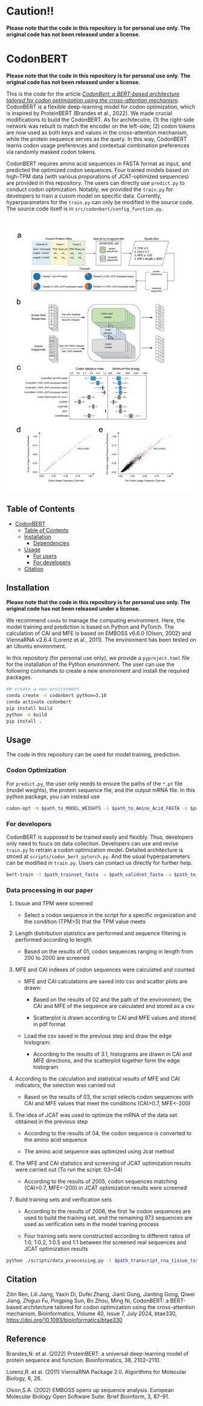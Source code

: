# Caution‼️ 

**Please note that the code in this repository is for personal use only. The original code has not been released under a license.**

# CodonBERT

**Please note that the code in this repository is for personal use only. The original code has not been released under a license.**

This is the code for the article [_CodonBert: a BERT-based architecture tailored for codon optimization using the cross-attention mechanism_](https://doi.org/10.1093/bioinformatics/btae330). CodonBERT is a flexible deep-learning model for codon optimization, which is inspired by ProteinBERT (Brandes et al., 2022). We made crucial modifications to build the CodonBERT. As for architecutre, (1) the right-side network was rebuilt to match the encoder on the left-side; (2) codon tokens are now used as both keys and values in the cross-attention mechanism, while the protein sequence serves as the query. In this way, CodonBERT learns codon usage preferences and contextual combination preferences via randomly masked codon tokens. 

CodonBERT requires amino acid sequences in FASTA format as input, and predicted the optimized codon sequences. Four trained models based on high-TPM data (with various proporations of JCAT-optimized sequences) are provided in this repository. The users can directly use `predict.py` to conduct codon optimization. Notably, we provided the `train.py` for developers to train a cusom model on specific data. Currently, hyperparameters for the `train.py` can only be modified in the source code. The source code itself is in `src/codonbert/config_function.py`. 

![figure](figures/2024.01.24-figure1.jpg)


## Table of Contents

- [CodonBERT](#codonbert)
  - [Table of Contents](#table-of-contents)
  - [Installation](#installation)
    - [Dependencies](#dependencies)
  - [Usage](#usage)
    - [For users](#for-users)
    - [For developers](#for-developers)
  - [Citation](#citation)


## Installation

**Please note that the code in this repository is for personal use only. The original code has not been released under a license.**

We recommend `conda` to manage the computing environment. Here, the model training and prediction is based on Python and PyTorch. The calculation of CAI and MFE is based on EMBOSS v6.6.0 (Olson, 2002) and ViennaRNA v2.6.4 (Lorenz et al., 2011). The environment has been tested on an Ubuntu environment. 

In this repository (for personal use only), we provide a `pyproject.toml` file for the installation of the Python environment. The user can use the following commands to create a new environment and install the required packages.

```bash
## create a new environment
conda create -n codonbert python=3.10
conda activate codonbert
pip install build
python -m build
pip install .
```


## Usage
The code in this repository can be used for model training, prediction.

### Codon Optimization

For `predict.py`, the user only needs to ensure the paths of the `*.pt` file (model weights), the protein sequence file, and the output mRNA file. In this python package, you can instead use 

```bash
codon-opt -m $path_to_MODEL_WEIGHTS -i $path_to_Amino_Acid_FASTA -o $path_to_output
```

### For developers

CodonBERT is supposed to be trained easily and flexibly. Thus, developers only need to foucs on data collection. Developers can use and revise `train.py` to retrain a codon optimization model. Detailed architecture is stroed at `scripts/codon_bert_pytorch.py`. And the usual hyperparameters can be modified in `train.py`. Users can contact us directly for further help.

```bash
bert-train -t $path_trainset_fasta -v $path_validset_fasta -o $path_to_save_model_weights
```


### Data processing in our paper
1. tissue and TPM were screened
   -	Select a codon sequence in the script for a specific organization and the condition (TPM>5) that the TPM value meets

2. Length distribution statistics are performed and sequence filtering is performed according to length
   -	Based on the results of 01, codon sequences ranging in length from 200 to 2000 are screened

3. MFE and CAI indexes of codon sequences were calculated and counted
   - MFE and CAI calculations are saved into csv and scatter plots are drawn:

     -	Based on the results of 02 and the path of the environment, the CAI and MFE of the sequence are calculated and stored as a csv

     -	Scatterplot is drawn according to CAI and MFE values and stored in pdf format

   - Load the csv saved in the previous step and draw the edge histogram:

     - According to the results of 3.1, histograms are drawn in CAI and MFE directions, and the scatterplot together form the edge histogram

4. According to the calculation and statistical results of MFE and CAI indicators, the selection was carried out

   -	Based on the results of 03, the script selects codon sequences with CAI and MFE values that meet the conditions (CAI>0.7, MFE<-200)

5. The idea of JCAT was used to optimize the mRNA of the data set obtained in the previous step

   -	According to the results of 04, the codon sequence is converted to the amino acid sequence

   -	The amino acid sequence was optimized using Jcat method

6. The MFE and CAI statistics and screening of JCAT optimization results were carried out (To run the script: 03~04)

   -	According to the results of 2005, codon sequences matching (CAI>0.7, MFE<-200) in JCAT optimization results were screened

7. Build training sets and verification sets

   -	According to the results of 2006, the first 1w codon sequences are used to build the training set, and the remaining 973 sequences are used as verification sets in the model training process

   -	Four training sets were constructed according to different ratios of 1:0, 1:0.2, 1:0.5 and 1:1 between the screened real sequences and JCAT optimization results

```bash
python ./scripts/data_preocessing.py -t $path_transcript_rna_tissue_tsv_file -l $path_gencode_v43_pc_translations_fa_gz_file -c $path_gencode_v43_pc_transcripts_fa_gz_file -o $path_output
```



## Citation

Zilin Ren, Lili Jiang, Yaxin Di, Dufei Zhang, Jianli Gong, Jianting Gong, Qiwei Jiang, Zhiguo Fu, Pingping Sun, Bo Zhou, Ming Ni, CodonBERT: a BERT-based architecture tailored for codon optimization using the cross-attention mechanism, Bioinformatics, Volume 40, Issue 7, July 2024, btae330, https://doi.org/10.1093/bioinformatics/btae330

## Reference
Brandes,N. et al. (2022) ProteinBERT: a universal deep-learning model of protein sequence and function. Bioinformatics, 38, 2102–2110.

Lorenz,R. et al. (2011) ViennaRNA Package 2.0. Algorithms for Molecular Biology, 6, 26.

Olson,S.A. (2002) EMBOSS opens up sequence analysis. European Molecular Biology Open Software Suite. Brief Bioinform, 3, 87–91.

